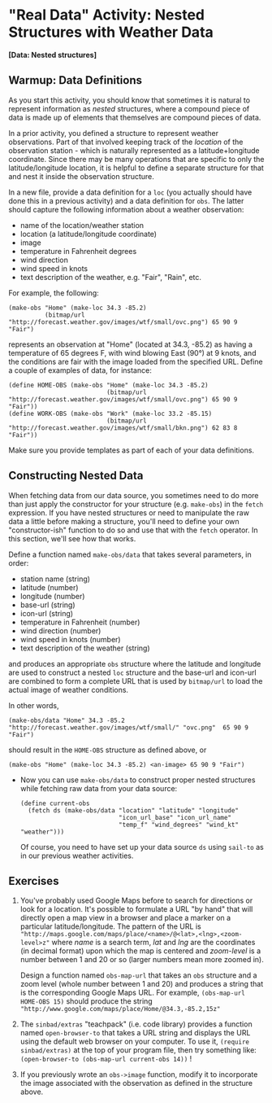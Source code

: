 # "Real Data" Activity: Nested Structures with Weather Data
**[Data: Nested structures]**

## Warmup: Data Definitions

As you start this activity, you should know that sometimes it is natural to represent information as *nested* structures, where a compound piece of data is made up of elements that themselves are compound pieces of data.

In a prior activity, you defined a structure to represent weather observations. Part of that involved keeping track of the *location* of the observation station - which is naturally represented as a latitude+longitude coordinate. Since there may be many operations that are specific to only the latitude/longitude location, it is helpful to define a separate structure for that and nest it inside the observation structure.

In a new file, provide a data definition for a `loc` (you actually should have done this in a previous activity) and a data definition for `obs`. The latter should capture the following information about a weather observation:
- name of the location/weather station
- location (a latitude/longitude coordinate)
- image
- temperature in Fahrenheit degrees
- wind direction
- wind speed in knots
- text description of the weather, e.g. "Fair", "Rain", etc.

For example, the following: 

    (make-obs "Home" (make-loc 34.3 -85.2)
              (bitmap/url "http://forecast.weather.gov/images/wtf/small/ovc.png") 65 90 9 "Fair")

represents an observation at "Home" (located at 34.3, -85.2) as having a temperature of 65 degrees F, with wind blowing East (90&deg;) at 9 knots, and the conditions are fair with the image loaded from the specified URL. Define a couple of examples of data, for instance:

````
(define HOME-OBS (make-obs "Home" (make-loc 34.3 -85.2)
                           (bitmap/url "http://forecast.weather.gov/images/wtf/small/ovc.png") 65 90 9 "Fair"))
(define WORK-OBS (make-obs "Work" (make-loc 33.2 -85.15)
                           (bitmap/url "http://forecast.weather.gov/images/wtf/small/bkn.png") 62 83 8 "Fair"))
````

Make sure you provide templates as part of each of your data definitions.


## Constructing Nested Data

When fetching data from our data source, you sometimes need to do more than just apply the constructor for your structure (e.g. `make-obs`) in the `fetch` expression. If you have nested structures or need to manipulate the raw data a little before making a structure, you'll need to define your own "constructor-ish" function to do so and use that with the `fetch` operator. In this section, we'll see how that works.

Define a function named `make-obs/data` that takes several parameters, in order:
- station name (string)
- latitude (number)
- longitude (number)
- base-url (string)
- icon-url (string)
- temperature in Fahrenheit (number)
- wind direction (number)
- wind speed in knots (number)
- text description of the weather (string)

and produces an appropriate `obs` structure where the latitude and longitude are used to construct a nested `loc` structure and the base-url and icon-url are combined to form a complete URL that is used by `bitmap/url` to load the actual image of weather conditions.

In other words,

    (make-obs/data "Home" 34.3 -85.2 "http://forecast.weather.gov/images/wtf/small/" "ovc.png"  65 90 9 "Fair")
    
should result in the `HOME-OBS` structure as defined above, or

    (make-obs "Home" (make-loc 34.3 -85.2) <an-image> 65 90 9 "Fair")

* Now you can use `make-obs/data` to construct proper nested structures while fetching raw data from your data source:

      (define current-obs
        (fetch ds (make-obs/data "location" "latitude" "longitude" 
                                 "icon_url_base" "icon_url_name"
                                 "temp_f" "wind_degrees" "wind_kt" "weather")))

   Of course, you need to have set up your data source `ds` using `sail-to` as in our previous weather activities.
   

## Exercises

1. You've probably used Google Maps before to search for directions or look for a location. It's possible to formulate a URL "by hand" that will directly open a map view in a browser and place a marker on a particular latitude/longitude. The pattern of the URL is `"http://maps.google.com/maps/place/<name>/@<lat>,<lng>,<zoom-level>z"` where *name* is a search term, *lat* and *lng* are the coordinates (in decimal format) upon which the map is centered and *zoom-level* is a number between 1 and 20 or so (larger numbers mean more zoomed in).

   Design a function named `obs-map-url` that takes an `obs` structure and a zoom level (whole number between 1 and 20) and produces a string that is the corresponding Google Maps URL. For example, `(obs-map-url HOME-OBS 15)` should produce the string `"http://www.google.com/maps/place/Home/@34.3,-85.2,15z"`
   
2. The `sinbad/extras` "teachpack" (i.e. code library) provides a function named `open-browser-to` that takes a URL string and displays the URL using the default web browser on your computer. To use it, `(require sinbad/extras)` at the top of your program file, then try something like: `(open-browser-to (obs-map-url current-obs 14))` !

3. If you previously wrote an `obs->image` function, modify it to incorporate the image associated with the observation as defined in the structure above.




